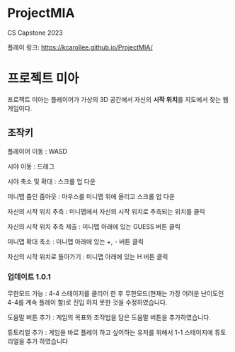 # ProjectMIA
CS Capstone 2023

플레이 링크: https://kcarollee.github.io/ProjectMIA/

# 프로젝트 미아

프로젝트 미아는 플레이어가 가상의 3D 공간에서 자신의 **시작 위치**를 지도에서 찾는 웹 게임이다.

## 조작키

플레이어 이동 : WASD

시야 이동 : 드래그

시야 축소 및 확대 : 스크롤 업 다운

미니맵 줌인 줌아웃 : 마우스를 미니맵 위에 올리고 스크롤 업 다운

자신의 시작 위치 추측 : 미니맵에서 자신의 시작 위치로 추측되는 위치를 클릭

자신의 시작 위치 추측 제출 : 미니맵 아래에 있는 GUESS 버튼 클릭

미니맵 확대 축소 : 미니맵 아래에 있는 +, -  버튼 클릭

자신의 시작 위치로 돌아가기 : 미니맵 아래에 있는 H 버튼 클릭


### 업데이트 1.0.1

무한모드 가능 : 4-4 스테이지를 클리어 한 후 무한모드(현재는 가장 어려운 난이도인 4-4를 계속 플레이 함)로 진입 하지 못한 것을 수정하였습니다.

도움말 버튼 추가 : 게임의 목표와 조작법을 담은 도움말 버튼을 추가하였습니다.

튜토리얼 추가 : 게임을 바로 플레이 하고 싶어하는 유저를 위해서 1-1 스테이지에 튜토리얼을 추가 하였습니다

